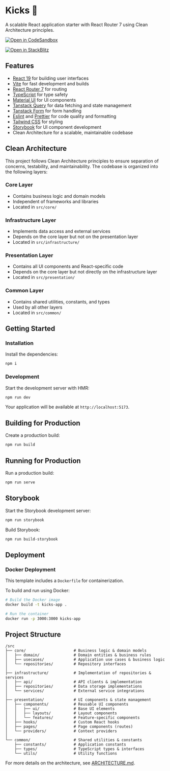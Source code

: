 # Kicks 👟

A scalable React application starter with React Router 7 using Clean Architecture principles.

[![Open in CodeSandbox](https://codesandbox.io/static/img/play-codesandbox.svg)](https://codesandbox.io/s/github/mttwhlly/kicks)

[![Open in StackBlitz](https://developer.stackblitz.com/img/open_in_stackblitz.svg)](https://stackblitz.com/github/mttwhlly/kicks)

## Features

- [React 19](https://reactjs.org/) for building user interfaces
- [Vite](https://vite.dev/) for fast development and builds
- [React Router 7](https://reactrouter.com/) for routing
- [TypeScript](https://www.typescriptlang.org/) for type safety
- [Material UI](https://mui.com) for UI components
- [Tanstack Query](https://tanstack.com/query/latest) for data fetching and state management
- [Tanstack Form](https://tanstack.com/form/latest) for form handling
- [Eslint](https://eslint.org/) and [Prettier](https://prettier.io/) for code quality and formatting
- [Tailwind CSS](https://tailwindcss.com/) for styling
- [Storybook](https://storybook.js.org/) for UI component development
- Clean Architecture for a scalable, maintainable codebase

## Clean Architecture

This project follows Clean Architecture principles to ensure separation of concerns, testability, and maintainability. The codebase is organized into the following layers:

### Core Layer
- Contains business logic and domain models
- Independent of frameworks and libraries
- Located in `src/core/`

### Infrastructure Layer
- Implements data access and external services
- Depends on the core layer but not on the presentation layer
- Located in `src/infrastructure/`

### Presentation Layer
- Contains all UI components and React-specific code
- Depends on the core layer but not directly on the infrastructure layer
- Located in `src/presentation/`

### Common Layer
- Contains shared utilities, constants, and types
- Used by all other layers
- Located in `src/common/`

## Getting Started

### Installation

Install the dependencies:

```bash
npm i
```

### Development

Start the development server with HMR:

```bash
npm run dev
```

Your application will be available at `http://localhost:5173`.

## Building for Production

Create a production build:

```bash
npm run build
```

## Running for Production

Run a production build:

```bash
npm run serve
```

## Storybook

Start the Storybook development server:

```bash
npm run storybook
```

Build Storybook:

```bash
npm run build-storybook
```

## Deployment

### Docker Deployment

This template includes a `Dockerfile` for containerization.

To build and run using Docker:

```bash
# Build the Docker image
docker build -t kicks-app .

# Run the container
docker run -p 3000:3000 kicks-app
```

## Project Structure

```
/src
├── core/                     # Business logic & domain models
│   ├── domain/               # Domain entities & business rules
│   ├── usecases/             # Application use cases & business logic
│   └── repositories/         # Repository interfaces
│
├── infrastructure/           # Implementation of repositories & services
│   ├── api/                  # API clients & implementation
│   ├── repositories/         # Data storage implementations
│   └── services/             # External service integrations
│
├── presentation/             # UI components & state management
│   ├── components/           # Reusable UI components
│   │   ├── ui/               # Base UI elements
│   │   ├── layouts/          # Layout components
│   │   └── features/         # Feature-specific components
│   ├── hooks/                # Custom React hooks
│   ├── pages/                # Page components (routes)
│   └── providers/            # Context providers
│
└── common/                   # Shared utilities & constants
    ├── constants/            # Application constants
    ├── types/                # TypeScript types & interfaces
    └── utils/                # Utility functions
```

For more details on the architecture, see [ARCHITECTURE.md](./ARCHITECTURE.md).